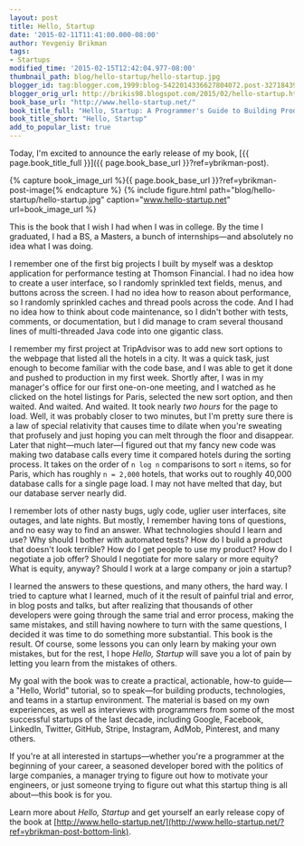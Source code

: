 ```yaml
---
layout: post
title: Hello, Startup
date: '2015-02-11T11:41:00.000-08:00'
author: Yevgeniy Brikman
tags:
- Startups
modified_time: '2015-02-15T12:42:04.977-08:00'
thumbnail_path: blog/hello-startup/hello-startup.jpg
blogger_id: tag:blogger.com,1999:blog-5422014336627804072.post-3271843985604725456
blogger_orig_url: http://brikis98.blogspot.com/2015/02/hello-startup.html
book_base_url: "http://www.hello-startup.net/"
book_title_full: "Hello, Startup: A Programmer's Guide to Building Products, Technologies, and Teams"
book_title_short: "Hello, Startup"
add_to_popular_list: true
---
```


Today, I'm excited to announce the early release of my book, 
[{{ page.book_title_full }}]({{ page.book_base_url }}?ref=ybrikman-post).

{% capture book_image_url %}{{ page.book_base_url }}?ref=ybrikman-post-image{% endcapture %}
{% include figure.html path="blog/hello-startup/hello-startup.jpg" caption="www.hello-startup.net" url=book_image_url %}

This is the book that I wish I had when I was in college. By the time I 
graduated, I had a BS, a Masters, a bunch of internships&mdash;and absolutely 
no idea what I was doing.

I remember one of the first big projects I built by myself was a desktop 
application for performance testing at Thomson Financial. I had no idea how to 
create a user interface, so I randomly sprinkled text fields, menus, and 
buttons across the screen. I had no idea how to reason about performance, so I 
randomly sprinkled caches and thread pools across the code. And I had no idea 
how to think about code maintenance, so I didn't bother with tests, comments, 
or documentation, but I did manage to cram several thousand lines of 
multi-threaded Java code into one gigantic class.

I remember my first project at TripAdvisor was to add new sort options to the 
webpage that listed all the hotels in a city. It was a quick task, just enough 
to become familiar with the code base, and I was able to get it done and pushed 
to production in my first week. Shortly after, I was in my manager's office for 
our first one-on-one meeting, and I watched as he clicked on the hotel listings 
for Paris, selected the new sort option, and then waited. And waited. And 
waited. It took nearly *two hours* for the page to load. Well, it was probably 
closer to two minutes, but I'm pretty sure there is a law of special relativity 
that causes time to dilate when you're sweating that profusely and just hoping 
you can melt through the floor and disappear. Later that night&mdash;much 
later&mdash;I figured out that my fancy new code was making two database calls 
every time it compared hotels during the sorting process. It takes on the order 
of `n log n` comparisons to sort `n` items, so for Paris, which has roughly 
`n = 2,000` hotels, that works out to roughly 40,000 database calls for a 
single page load. I may not have melted that day, but our database server 
nearly did.

I remember lots of other nasty bugs, ugly code, uglier user interfaces, site 
outages, and late nights. But mostly, I remember having tons of questions, and 
no easy way to find an answer. What technologies should I learn and use? Why 
should I bother with automated tests? How do I build a product that doesn't 
look terrible? How do I get people to use my product? How do I negotiate a job 
offer? Should I negotiate for more salary or more equity? What is equity, 
anyway? Should I work at a large company or join a startup?

I learned the answers to these questions, and many others, the hard way. I 
tried to capture what I learned, much of it the result of painful trial and 
error, in blog posts and talks, but after realizing that thousands of other 
developers were going through the same trial and error process, making the same 
mistakes, and still having nowhere to turn with the same questions, I decided 
it was time to do something more substantial. This book is the result. Of 
course, some lessons you can only learn by making your own mistakes, but for 
the rest, I hope *Hello, Startup* will save you a lot of pain by letting you 
learn from the mistakes of others.

My goal with the book was to create a practical, actionable, how-to 
guide&mdash;a "Hello, World" tutorial, so to speak&mdash;for building products, 
technologies, and teams in a startup environment. The material is based on my 
own experiences, as well as interviews with programmers from some of the most 
successful startups of the last decade, including Google, Facebook, LinkedIn, 
Twitter, GitHub, Stripe, Instagram, AdMob, Pinterest, and many others.

If you're at all interested in startups&mdash;whether you're a programmer at 
the beginning of your career, a seasoned developer bored with the politics of 
large companies, a manager trying to figure out how to motivate your engineers, 
or just someone trying to figure out what this startup thing is all 
about&mdash;this book is for you.

Learn more about *Hello, Startup* and get yourself an early release copy of the 
book at [http://www.hello-startup.net/](http://www.hello-startup.net/?ref=ybrikman-post-bottom-link).




